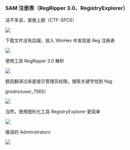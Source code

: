 ### SAM 注册表（RegRipper 3.0、RegistryExplorer）

话不多说，直接上题（CTF-SPCS）

![](https://pic1.imgdb.cn/item/67951c3cd0e0a243d4f7f93e.jpg)

下载文件没有后缀，放入 WinHex 中发现是 Reg 注册表

![](https://pic1.imgdb.cn/item/67951c52d0e0a243d4f7f941.jpg)

使用工具 RegRipper 3.0 解析

![](https://pic1.imgdb.cn/item/67951c6ad0e0a243d4f7f943.jpg)

题目翻译过来是提示管理员权限，搜索关键字找到 flag

grodno{user_7565}

![](https://pic1.imgdb.cn/item/67951c90d0e0a243d4f7f945.jpg)

当然，使用图形化工具 RegistryExplorer 更简单

![](https://pic1.imgdb.cn/item/67951cc4d0e0a243d4f7f946.jpg)

俄语的 Administrators

![](https://pic1.imgdb.cn/item/67951cddd0e0a243d4f7f948.jpg)